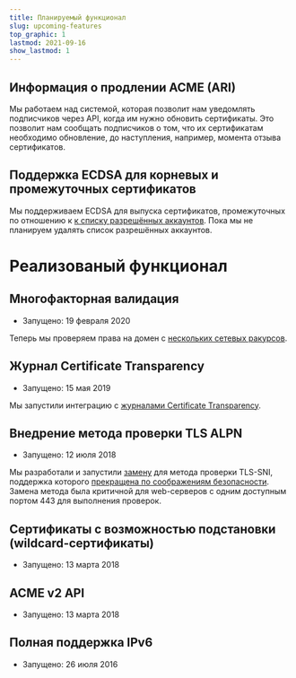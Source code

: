 ```yaml
---
title: Планируемый функционал
slug: upcoming-features
top_graphic: 1
lastmod: 2021-09-16
show_lastmod: 1
---
```


## Информация о продлении ACME (ARI)

Мы работаем над системой, которая позволит нам уведомлять подписчиков через API, когда им нужно обновить сертификаты. Это позволит нам сообщать подписчиков о том, что их сертификатам необходимо обновление, до наступления, например, момента отзыва сертификатов.

## Поддержка ECDSA для корневых и промежуточных сертификатов

Мы поддерживаем ECDSA для выпуска сертификатов, промежуточных по отношению к [к списку разрешённых аккаунтов](https://community.letsencrypt.org/t/ecdsa-availability-in-production-environment/150679). Пока мы не планируем удалять список разрешённых аккаунтов.

# Реализованый функционал

## Многофакторная валидация

* Запущено: 19 февраля 2020

Теперь мы проверяем права на домен с [нескольких сетевых ракурсов](https://letsencrypt.org/2020/02/19/multi-perspective-validation.html).

## Журнал Certificate Transparency

* Запущено: 15 мая 2019

Мы запустили интеграцию с [журналами Certificate Transparency](/docs/ct-logs).

## Внедрение метода проверки TLS ALPN

* Запущено: 12 июля 2018

Мы разработали и запустили [замену](https://tools.ietf.org/html/rfc8737) для метода проверки TLS-SNI, поддержка которого [прекращена по соображениям безопасности](https://community.letsencrypt.org/t/important-what-you-need-to-know-about-tls-sni-validation-issues/50811). Замена метода была критичной для web-серверов с одним доступным портом 443 для выполнения проверок.

## Сертификаты с возможностью подстановки (wildcard-сертификаты)

* Запущено: 13 марта 2018

## ACME v2 API

* Запущено: 13 марта 2018

## Полная поддержка IPv6

* Запущено: 26 июля 2016
